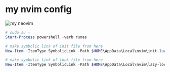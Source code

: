 # my nvim config
![my neovim](https://github.com/casaub0n/casaub0n/assets/6220791/e45e4cbc-e13a-41cd-b75d-5f6079705407)

```PowerShell
# sudo su -
Start-Process powershell -verb runas

# make symbolic link of init file from here
New-Item -ItemType SymbolicLink -Path $HOME\AppData\Local\nvim\init.lua -Value $HOME\sandbox\casaub0n\packages\.config\nvim\init.lua

# make symbolic link of lock file from here
New-Item -ItemType SymbolicLink -Path $HOME\AppData\Local\nvim\lazy-lock.json -Value $HOME\sandbox\casaub0n\packages\.config\nvim\lazy-lock.json
```
